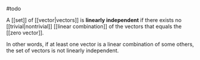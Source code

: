 #todo 

A [[set]] of [[vector|vectors]] is **linearly independent** if there exists no [[trivial|nontrivial]] [[linear combination]] of the vectors that equals the [[zero vector]]. 

In other words, if at least one vector is a linear combination of some others, the set of vectors is not linearly independent.

